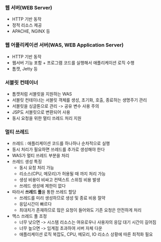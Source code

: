 ### 웹 서버(WEB Server)
- HTTP 기반 동작
- 정적 리소스 제공
- APACHE, NGINX 등

### 웹 어플리케이션 서버(WAS, WEB Application Server)
- HTTP 기반 동작
- 웹서버 기능 포함 + 프로그램 코드를 실행해서 애플리케이션 로직 수행
- 톰캣, Jetty 등

### 서블릿 컨테이너
- 톰캣처럼 서블릿을 지원하는 WAS
- 서블릿 컨테이너는 서블릿 객체를 생성, 초기화, 호출, 종료하는 생명주기 관리
- 서블릿을 싱글톤으로 관리 -> 공유 변수 사용  주의
- JSP도 서블릿으로 변환되어 사용
- 동시 요청을 위한 멀티 쓰레드 처리 지원

### 멀티 쓰레드
- 쓰레드 : 애플리케이션 코드를 하나하나 순차적으로 실행
- 동시 처리가 필요하면 쓰레드를 추가로 생성해야 한다
- WAS가 멀티 쓰레드 부분을 처리
- 쓰레드 생성 특징
	- 동시 요청 처리 가능
	- 리소스(CPU, 메모리)가 허용될 때 까지 처리 가능
	- 생성 비용이 비싸고 컨텍스트 스위칭 비용 발생
	- 쓰레드 생성에 제한이 없다
- 따라서 **쓰레드 풀**을 통한 쓰레드 할당
	- 쓰레드를 미리 생성하므로 생성 및 종료 비용 절약
	- 응답시간이 빠르다
	- 최대치가 존재하므로 많은 요청이 들어와도 기존 요청은 안전하게 처리
- 맥스 쓰레드 풀 조정
	- 너무 낮으면 -> 시스템 리소스는 여유로우나 사용자의 응답 대기 시간이 길어짐
	- 너무 높으면 -> 임계점 초과하여 서버 자체 다운
	- 애플리케이션 로직 복잡도, CPU, 메모리, IO 리소스 상황에 따른 최적화 필요

